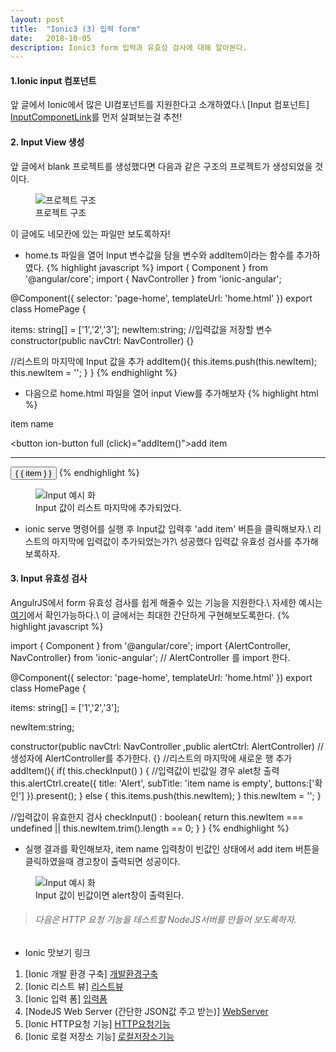 ```yaml
---
layout: post
title:  "Ionic3 (3) 입력 form"
date:   2018-10-05
description: Ionic3 form 입력과 유효성 검사에 대해 알아본다.
---
```

#### 1.Ionic input 컴포넌트
앞 글에서 Ionic에서 많은 UI컴포넌트를 지원한다고 소개하였다.\\
[Input 컴포넌트] [InputComponetLink]를 먼저 살펴보는걸 추천!

#### 2. Input View 생성
앞 글에서 blank 프로젝트를 생성했다면 다음과 같은 구조의 프로젝트가 생성되었을 것이다.
<figure>
	<img src="{{ '/assets/img/post/20181002_img1.png' | prepend: site.baseurl }}" alt="프로젝트 구조"> 
	<figcaption>프로젝트 구조</figcaption>
</figure>

이 글에도 네모칸에 있는 파일만 보도록하자!

* home.ts 파일을 열어 Input 변수값을 담을 변수와 addItem이라는 함수를 추가하였다.
{% highlight javascript %}
import { Component } from '@angular/core';
import { NavController } from 'ionic-angular';

@Component({
  selector: 'page-home',
  templateUrl: 'home.html'
})
export class HomePage {

  items: string[] = ['1','2','3'];
  newItem:string; //입력값을 저장할 변수
  constructor(public navCtrl: NavController) {}
  
  //리스트의 마지막에 Input 값을 추가
  addItem(){
    this.items.push(this.newItem);
    this.newItem = '';
  }
}
{% endhighlight %}

* 다음으로 home.html 파일을 열어 input View를 추가해보자 
{% highlight html %}
<ion-content>
 <!-- 입력란을 추가한다.-->
 <ion-list>
    <ion-item>
      <ion-label fixed>item name</ion-label>
      <ion-input [(ngModel)]="newItem" type="text"></ion-input>
    </ion-item>
  </ion-list>

  <button ion-button full (click)="addItem()">add item</button>
  <hr>
  <!-- END 입력란을 추가한다.-->
  <ion-list>
    <button ion-item *ngFor="let item of items">
      { { item } }
    </button>
  </ion-list>
</ion-content>
{% endhighlight %}

<figure>
	<img src="{{ '/assets/img/post/20181005_img1.png' | prepend: site.baseurl }}" alt="Input 예시 화"> 
	<figcaption>Input 값이 리스트 마지막에 추가되었다.</figcaption>
</figure>

* ionic serve 명령어를 실행 후 Input값 입력후 'add item' 버튼을 클릭해보자.\\
리스트의 마지막에 입력값이 추가되었는가?\\
성공했다 입력값 유효성 검사를 추가해보록하자.

#### 3. Input 유효성 검사
AngulrJS에서 form 유효성 검사를 쉽게 해줄수 있는 기능을 지원한다.\\
자세한 예시는 [여기][FormCheckLink]에서 확인가능하다.\\
이 글에서는 최대한 간단하게 구현해보도록한다.
{% highlight javascript %}

import { Component } from '@angular/core';
import {AlertController, NavController} from 'ionic-angular';
// AlertController 를 import 한다.

@Component({
  selector: 'page-home',
  templateUrl: 'home.html'
})
export class HomePage {

  items: string[] = ['1','2','3'];

  newItem:string;

  constructor(public navCtrl: NavController
             ,public alertCtrl: AlertController) //생성자에 AlertController를 추가한다.
  {}
  //리스트의 마지막에 새로운 행 추가
  addItem(){
    if( this.checkInput() ) {
      //입력값이 빈값일 경우 alet창 출력
      this.alertCtrl.create({
        title: 'Alert',
        subTitle: 'item name is empty',
        buttons:['확인']
      }).present();
    } else {
      this.items.push(this.newItem);
    }
    this.newItem = '';
  }

  //입력값이 유효한지 검사
  checkInput() : boolean{
    return this.newItem === undefined || this.newItem.trim().length == 0;
  }
}
{% endhighlight %}

* 실행 결과를 확인해보자, item name 입력창이 빈값인 상태에서 add item 버튼을 클릭하였을때 경고창이 출력되면 성공이다.

<figure>
	<img src="{{ '/assets/img/post/20181005_img2.png' | prepend: site.baseurl }}" alt="Input 예시 화"> 
	<figcaption>Input 값이 빈값이면 alert창이 출력된다.</figcaption>
</figure>

> ###### 다음은 HTTP 요청 기능을 테스트할 NodeJS서버를 만들어 보도록하자.


* Ionic 맛보기 링크
1. [Ionic 개발 환경 구축] [개발환경구축]
2. [Ionic 리스트 뷰] [리스트뷰]
3. [Ionic 입력 폼] [입력폼]
4. [NodeJS Web Server (간단한 JSON값 주고 받는)] [WebServer]
5. [Ionic HTTP요청 기능] [HTTP요청기능]
6. [Ionic 로컬 저장소 기능] [로컬저장소기능]

[개발환경구축]: https://parkjungwoong.github.io/blog/Ionic3-%EA%B0%9C%EB%B0%9C-%ED%99%98%EA%B2%BD-%EC%84%A4%EC%A0%95/
[리스트뷰]: https://parkjungwoong.github.io/blog/Ionic3-%EB%A6%AC%EC%8A%A4%ED%8A%B8-%EB%B7%B0/
[입력폼]: https://parkjungwoong.github.io/blog/Ionic3-form-%EC%9E%85%EB%A0%A5/
[WebServer]: https://parkjungwoong.github.io/blog/Ionic3-%ED%85%8C%EC%8A%A4%ED%8A%B8%EC%9A%A9-NodeJS-%EC%9B%B9%EC%84%9C%EB%B2%84/
[HTTP요청기능]: https://parkjungwoong.github.io/blog/Ionic3-HTTP%EC%9A%94%EC%B2%AD-%EB%B3%B4%EB%82%B4%EA%B8%B0/
[로컬저장소기능]: https://parkjungwoong.github.io/blog/Ionic3-%EB%A1%9C%EC%BB%AC%EC%A0%80%EC%9E%A5%EC%86%8C/


[InputComponetLink]: https://ionicframework.com/docs/components/#inputs
[FormCheckLink]: https://www.joshmorony.com/advanced-forms-validation-in-ionic-2/







